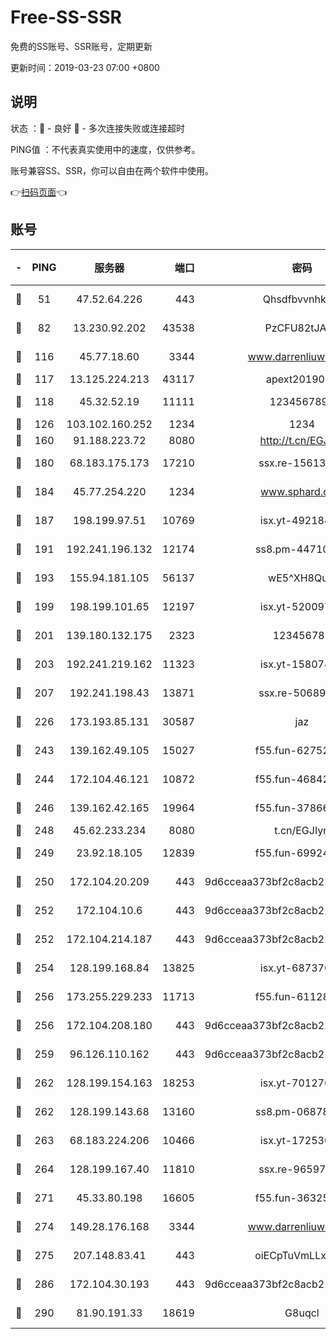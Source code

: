 # Free-SS-SSR

免费的SS账号、SSR账号，定期更新

更新时间：2019-03-23 07:00 +0800

## 说明

状态     ：🙂 - 良好 🙁 - 多次连接失败或连接超时

PING值   ：不代表真实使用中的速度，仅供参考。

账号兼容SS、SSR，你可以自由在两个软件中使用。

👉[扫码页面](https://liesauer.github.io/Free-SS-SSR/)👈

## 账号

|-|PING|服务器|端口|密码|加密方式|区域|
|:----:|:----:|:-----:|-----:|:----:|:----:|:----:|
|🙂|51|47.52.64.226|443|Qhsdfbvvnhkm1|aes-256-cfb|HK|
|🙂|82|13.230.92.202|43538|PzCFU82tJAdZ|aes-256-cfb|JP|
|🙂|116|45.77.18.60|3344|www.darrenliuwei.com|aes-256-cfb|JP|
|🙂|117|13.125.224.213|43117|apext2019005|chacha20|KR|
|🙂|118|45.32.52.19|11111|1234567890|aes-256-cfb|JP|
|🙂|126|103.102.160.252|1234|1234|rc4-md5|JP|
|🙂|160|91.188.223.72|8080|http://t.cn/EGJIyrl|rc4-md5|RU|
|🙂|180|68.183.175.173|17210|ssx.re-15613310|aes-256-cfb|US|
|🙂|184|45.77.254.220|1234|www.sphard.com|aes-256-cfb|SG|
|🙂|187|198.199.97.51|10769|isx.yt-49218470|aes-256-cfb|US|
|🙂|191|192.241.196.132|12174|ss8.pm-44710884|aes-256-cfb|US|
|🙂|193|155.94.181.105|56137|wE5^XH8Quw|aes-256-cfb|US|
|🙂|199|198.199.101.65|12197|isx.yt-52009789|aes-256-cfb|US|
|🙂|201|139.180.132.175|2323|123456789|aes-256-cfb|SG|
|🙂|203|192.241.219.162|11323|isx.yt-15807466|aes-256-cfb|US|
|🙂|207|192.241.198.43|13871|ssx.re-50689980|aes-256-cfb|US|
|🙂|226|173.193.85.131|30587|jaz|aes-256-cfb|US|
|🙂|243|139.162.49.105|15027|f55.fun-62752281|aes-256-cfb|SG|
|🙂|244|172.104.46.121|10872|f55.fun-46842555|aes-256-cfb|SG|
|🙂|246|139.162.42.165|19964|f55.fun-37866369|aes-256-cfb|SG|
|🙂|248|45.62.233.234|8080|t.cn/EGJIyrl|rc4-md5|CA|
|🙂|249|23.92.18.105|12839|f55.fun-69924830|aes-256-cfb|US|
|🙂|250|172.104.20.209|443|9d6cceaa373bf2c8acb22e60b6a58be6|aes-256-cfb|US|
|🙂|252|172.104.10.6|443|9d6cceaa373bf2c8acb22e60b6a58be6|aes-256-cfb|US|
|🙂|252|172.104.214.187|443|9d6cceaa373bf2c8acb22e60b6a58be6|aes-256-cfb|US|
|🙂|254|128.199.168.84|13825|isx.yt-68737074|aes-256-cfb|SG|
|🙂|256|173.255.229.233|11713|f55.fun-61128834|aes-256-cfb|US|
|🙂|256|172.104.208.180|443|9d6cceaa373bf2c8acb22e60b6a58be6|aes-256-cfb|US|
|🙂|259|96.126.110.162|443|9d6cceaa373bf2c8acb22e60b6a58be6|aes-256-cfb|US|
|🙂|262|128.199.154.163|18253|isx.yt-70127689|aes-256-cfb|SG|
|🙂|262|128.199.143.68|13160|ss8.pm-06878602|aes-256-cfb|SG|
|🙂|263|68.183.224.206|10466|isx.yt-17253007|aes-256-cfb|SG|
|🙂|264|128.199.167.40|11810|ssx.re-96597838|aes-256-cfb|SG|
|🙂|271|45.33.80.198|16605|f55.fun-36325930|aes-256-cfb|US|
|🙂|274|149.28.176.168|3344|www.darrenliuwei.com|aes-256-cfb|AU|
|🙂|275|207.148.83.41|443|oiECpTuVmLLxk4Ts|aes-256-cfb|AU|
|🙂|286|172.104.30.193|443|9d6cceaa373bf2c8acb22e60b6a58be6|aes-256-cfb|US|
|🙂|290|81.90.191.33|18619|G8uqcl|aes-256-cfb|US|
